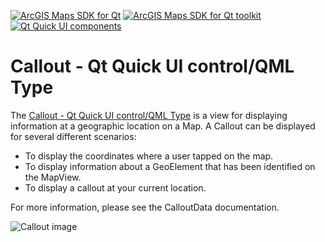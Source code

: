 [![ArcGIS Maps SDK for Qt](https://img.shields.io/badge/ArcGIS%20Maps%20SDK%20for%20Qt-0b5394)](https://developers.arcgis.com/qt/) [![ArcGIS Maps SDK for Qt toolkit](https://img.shields.io/badge/ArcGIS%20Maps%20SDK%20for%20Qt%20toolkit-ea4d13)](https://github.com/Esri/arcgis-maps-sdk-toolkit-qt) [![Qt Quick UI components](https://img.shields.io/badge/Qt%20Qt%20Quick%20UI%20components-ea4d13)](../../toolkitcpp/)

# Callout - Qt Quick UI control/QML Type

The [Callout - Qt Quick UI control/QML Type](https://developers.arcgis.com/qt/toolkit/api-reference/qml-callout.html) is a view for displaying information at a geographic location on a Map. A Callout can be displayed for several different scenarios:

- To display the coordinates where a user tapped on the map.
- To display information about a GeoElement that has been identified on the MapView.
- To display a callout at your current location.

For more information, please see the CalloutData documentation.

![Callout image](https://developers.arcgis.com/qt/toolkit/api-reference/images/callout.png)